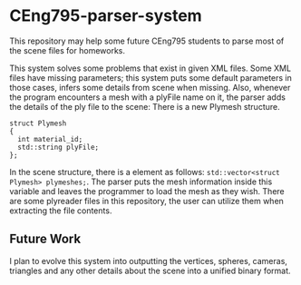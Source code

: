 # CEng795-parser-system
This repository may help some future CEng795 students to parse most of the scene files for homeworks.

This system solves some problems that exist in given XML files. Some XML files have missing parameters; this system puts some default parameters in those cases, infers some details from scene when missing. Also, whenever the program encounters a mesh with a plyFile name on it, the parser adds the details of the ply file to the scene: There is a new Plymesh structure.

```
struct Plymesh
{
  int material_id;
  std::string plyFile;
};
```

In the scene structure, there is a element as follows: ```std::vector<struct Plymesh> plymeshes;```. The parser puts the mesh information inside this variable and leaves the programmer to load the mesh as they wish. There are some plyreader files in this repository, the user can utilize them when extracting the file contents.

## Future Work
I plan to evolve this system into outputting the vertices, spheres, cameras, triangles and any other details about the scene into a unified binary format.
